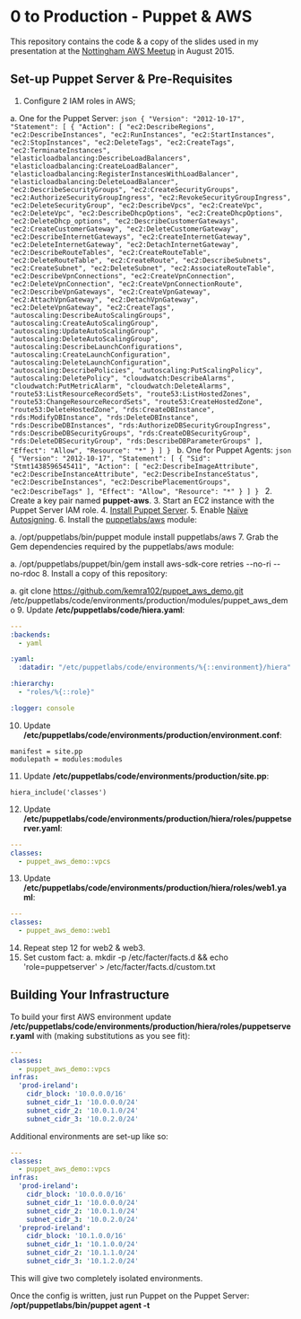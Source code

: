 # 0 to Production - Puppet & AWS

This repository contains the code & a copy of the slides used in my presentation at the [Nottingham AWS Meetup](http://www.meetup.com/Nottingham-AWS-Meetup/) in August 2015.

## Set-up Puppet Server & Pre-Requisites

1. Configure 2 IAM roles in AWS;

  a. One for the Puppet Server:
    ```json
    {
    "Version": "2012-10-17",
    "Statement": [
        {
            "Action": [
                "ec2:DescribeRegions",
                "ec2:DescribeInstances",
                "ec2:RunInstances",
                "ec2:StartInstances",
                "ec2:StopInstances",
                "ec2:DeleteTags",
                "ec2:CreateTags",
                "ec2:TerminateInstances",
                "elasticloadbalancing:DescribeLoadBalancers",
                "elasticloadbalancing:CreateLoadBalancer",
                "elasticloadbalancing:RegisterInstancesWithLoadBalancer",
                "elasticloadbalancing:DeleteLoadBalancer",
                "ec2:DescribeSecurityGroups",
                "ec2:CreateSecurityGroups",
                "ec2:AuthorizeSecurityGroupIngress",
                "ec2:RevokeSecurityGroupIngress",
                "ec2:DeleteSecurityGroup",
                "ec2:DescribeVpcs",
                "ec2:CreateVpc",
                "ec2:DeleteVpc",
                "ec2:DescribeDhcpOptions",
                "ec2:CreateDhcpOptions",
                "ec2:DeleteDhcp_options",
                "ec2:DescribeCustomerGateways",
                "ec2:CreateCustomerGateway",
                "ec2:DeleteCustomerGateway",
                "ec2:DescribeInternetGateways",
                "ec2:CreateInternetGateway",
                "ec2:DeleteInternetGateway",
                "ec2:DetachInternetGateway",
                "ec2:DescribeRouteTables",
                "ec2:CreateRouteTable",
                "ec2:DeleteRouteTable",
                "ec2:CreateRoute",
                "ec2:DescribeSubnets",
                "ec2:CreateSubnet",
                "ec2:DeleteSubnet",
                "ec2:AssociateRouteTable",
                "ec2:DescribeVpnConnections",
                "ec2:CreateVpnConnection",
                "ec2:DeleteVpnConnection",
                "ec2:CreateVpnConnectionRoute",
                "ec2:DescribeVpnGateways",
                "ec2:CreateVpnGateway",
                "ec2:AttachVpnGateway",
                "ec2:DetachVpnGateway",
                "ec2:DeleteVpnGateway",
                "ec2:CreateTags",
                "autoscaling:DescribeAutoScalingGroups",
                "autoscaling:CreateAutoScalingGroup",
                "autoscaling:UpdateAutoScalingGroup",
                "autoscaling:DeleteAutoScalingGroup",
                "autoscaling:DescribeLaunchConfigurations",
                "autoscaling:CreateLaunchConfiguration",
                "autoscaling:DeleteLaunchConfiguration",
                "autoscaling:DescribePolicies",
                "autoscaling:PutScalingPolicy",
                "autoscaling:DeletePolicy",
                "cloudwatch:DescribeAlarms",
                "cloudwatch:PutMetricAlarm",
                "cloudwatch:DeleteAlarms",
                "route53:ListResourceRecordSets",
                "route53:ListHostedZones",
                "route53:ChangeResourceRecordSets",
                "route53:CreateHostedZone",
                "route53:DeleteHostedZone",
                "rds:CreateDBInstance",
                "rds:ModifyDBInstance",
                "rds:DeleteDBInstance",
                "rds:DescribeDBInstances",
                "rds:AuthorizeDBSecurityGroupIngress",
                "rds:DescribeDBSecurityGroups",
                "rds:CreateDBSecurityGroup",
                "rds:DeleteDBSecurityGroup",
                "rds:DescribeDBParameterGroups"
            ],
            "Effect": "Allow",
            "Resource": "*"
        }
    ]
    }
    ```
  b. One for Puppet Agents:
    ```json
    {
    "Version": "2012-10-17",
    "Statement": [
        {
            "Sid": "Stmt1438596545411",
            "Action": [
                "ec2:DescribeImageAttribute",
                "ec2:DescribeInstanceAttribute",
                "ec2:DescribeInstanceStatus",
                "ec2:DescribeInstances",
                "ec2:DescribePlacementGroups",
                "ec2:DescribeTags"
            ],
            "Effect": "Allow",
            "Resource": "*"
        }
    ]
    }
    ```
2. Create a key pair named **puppet-aws**.
3. Start an EC2 instance with the Puppet Server IAM role.
4. [Install Puppet Server](https://docs.puppetlabs.com/puppet/4.0/reference/install_linux.html).
5. Enable [Naïve Autosigning](https://docs.puppetlabs.com/puppet/latest/reference/ssl_autosign.html#enabling-nave-autosigning).
6. Install the [puppetlabs/aws](https://forge.puppetlabs.com/puppetlabs/aws) module:

  a. /opt/puppetlabs/bin/puppet module install puppetlabs/aws
7. Grab the Gem dependencies required by the puppetlabs/aws module:

  a. /opt/puppetlabs/puppet/bin/gem install aws-sdk-core retries --no-ri --no-rdoc
8. Install a copy of this repository:

  a. git clone https://github.com/kemra102/puppet_aws_demo.git /etc/puppetlabs/code/environments/production/modules/puppet_aws_demo
9. Update **/etc/puppetlabs/code/hiera.yaml**:

  ```yaml
  ---
  :backends:
    - yaml

  :yaml:
    :datadir: "/etc/puppetlabs/code/environments/%{::environment}/hiera"

  :hierarchy:
    - "roles/%{::role}"

  :logger: console
  ```
10. Update **/etc/puppetlabs/code/environments/production/environment.conf**:

  ```
  manifest = site.pp
  modulepath = modules:modules
  ```
11. Update **/etc/puppetlabs/code/environments/production/site.pp**:

  ```puppet
  hiera_include('classes')
  ```
12. Update **/etc/puppetlabs/code/environments/production/hiera/roles/puppetserver.yaml**:

  ```yaml
  ---
  classes:
    - puppet_aws_demo::vpcs
  ```
13. Update **/etc/puppetlabs/code/environments/production/hiera/roles/web1.yaml**:

  ```yaml
  ---
  classes:
    - puppet_aws_demo::web1
  ```
14. Repeat step 12 for web2 & web3.
15. Set custom fact:
  a. mkdir -p /etc/facter/facts.d && echo 'role=puppetserver' > /etc/facter/facts.d/custom.txt

## Building Your Infrastructure

To build your first AWS environment update **/etc/puppetlabs/code/environments/production/hiera/roles/puppetserver.yaml** with (making substitutions as you see fit):

```yaml
---
classes:
  - puppet_aws_demo::vpcs
infras:
  'prod-ireland':
    cidr_block: '10.0.0.0/16'
    subnet_cidr_1: '10.0.0.0/24'
    subnet_cidr_2: '10.0.1.0/24'
    subnet_cidr_3: '10.0.2.0/24'
```

Additional environments are set-up like so:

```yaml
---
classes:
  - puppet_aws_demo::vpcs
infras:
  'prod-ireland':
    cidr_block: '10.0.0.0/16'
    subnet_cidr_1: '10.0.0.0/24'
    subnet_cidr_2: '10.0.1.0/24'
    subnet_cidr_3: '10.0.2.0/24'
  'preprod-ireland':
    cidr_block: '10.1.0.0/16'
    subnet_cidr_1: '10.1.0.0/24'
    subnet_cidr_2: '10.1.1.0/24'
    subnet_cidr_3: '10.1.2.0/24'
```

This will give two completely isolated environments.

Once the config is written, just run Puppet on the Puppet Server: **/opt/puppetlabs/bin/puppet agent -t**
